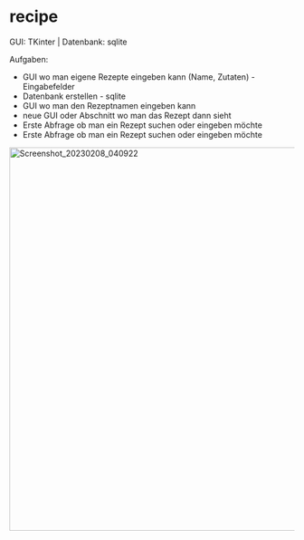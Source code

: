 # recipe

GUI: TKinter | Datenbank: sqlite

Aufgaben:
- GUI wo man eigene Rezepte eingeben kann (Name, Zutaten) - Eingabefelder
- Datenbank erstellen - sqlite
- GUI wo man den Rezeptnamen eingeben kann
- neue GUI oder Abschnitt wo man das Rezept dann sieht
- Erste Abfrage ob man ein Rezept suchen oder eingeben möchte
- Erste Abfrage ob man ein Rezept suchen oder eingeben möchte


<img width="677" alt="Screenshot_20230208_040922" src="https://user-images.githubusercontent.com/55692422/217569406-2cabe58f-3bae-42f1-8856-1c00acc54b33.png">
